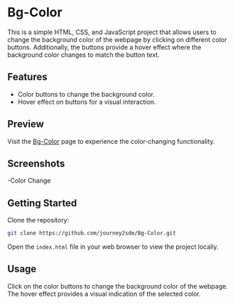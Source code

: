 # Bg-Color

This is a simple HTML, CSS, and JavaScript project that allows users to change the background color of the webpage by clicking on different color buttons. Additionally, the buttons provide a hover effect where the background color changes to match the button text.

## Features

- Color buttons to change the background color.
- Hover effect on buttons for a visual interaction.

## Preview

Visit the [Bg-Color](https://journey2sde.github.io/Bg-Color/) page to experience the color-changing functionality.

## Screenshots

-Color Change

## Getting Started

Clone the repository:

```bash
git clone https://github.com/journey2sde/Bg-Color.git
```

Open the `index.html` file in your web browser to view the project locally.

## Usage

Click on the color buttons to change the background color of the webpage. The hover effect provides a visual indication of the selected color.
